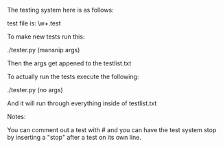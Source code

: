 The testing system here is as follows:

test file is:
  \w+.test

To make new tests run this:

  ./tester.py (mansnip args)

Then the args get appened to the testlist.txt

To actually run the tests execute the following:

  ./tester.py (no args)

And it will run through everything inside of testlist.txt

Notes:

  You can comment out a test with # and you can have the test system stop
  by inserting a "stop" after a test on its own line.
